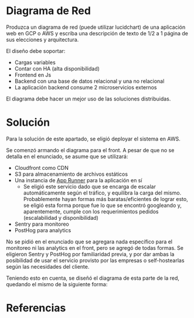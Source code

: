 # Diagrama de Red

Produzca un diagrama de red (puede utilizar lucidchart) de una aplicación web en GCP o AWS y escriba una descripción de texto de 1/2 a 1 página de sus elecciones y arquitectura.

El diseño debe soportar:
- Cargas variables
- Contar con HA (alta disponibilidad)
- Frontend en Js
- Backend con una base de datos relacional y una no relacional
- La aplicación backend consume 2 microservicios externos

El diagrama debe hacer un mejor uso de las soluciones distribuidas.

# Solución

Para la solución de este apartado, se eligió deployar el sistema en AWS.

Se comenzó armando el diagrama para el front. A pesar de que no se detalla en el enunciado, se asume que se utilizará:
- Cloudfront como CDN
- S3 para almacenamiento de archivos estáticos
- Una instancia de [App Runner](https://aws.amazon.com/es/apprunner/) para la aplicación en sí
    - Se eligió este servicio dado que se encarga de escalar automáticamente según el tráfico, y equilibra la carga del mismo. Probablemente hayan formas más baratas/eficientes de lograr esto, se eligió esta forma porque fue lo que se encontró googleando y, aparentemente, cumple con los requerimientos pedidos (escalabilidad y disponibilidad)
- Sentry para monitoreo
- PostHog para analytics

No se pidió en el enunciado que se agregara nada específico para el monitoreo ni las analytics en el front, pero se agregó de todas formas. Se eligieron Sentry y PostHog por familiaridad previa, y por dar ambas la posibilidad de usar el servicio provisto por las empresas o self-hostearlas según las necesidades del cliente.

Teniendo esto en cuenta, se diseñó el diagrama de esta parte de la red, quedando el mismo de la siguiente forma:



# Referencias

